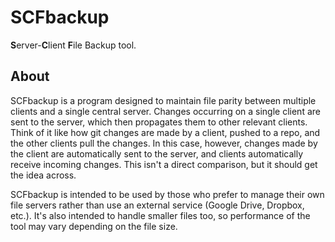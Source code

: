 # SCFbackup
**S**erver-**C**lient **F**ile Backup tool.
## About
SCFbackup is a program designed to maintain file parity between multiple clients and a single
central server. Changes occurring on a single client are sent to the server, which then propagates
them to other relevant clients. Think of it like how git changes are made by a client, pushed to a
repo, and the other clients pull the changes. In this case, however, changes made by the client are
automatically sent to the server, and clients automatically receive incoming changes. This isn't a
direct comparison, but it should get the idea across.

SCFbackup is intended to be used by those who prefer to manage their own file servers rather than
use an external service (Google Drive, Dropbox, etc.). It's also intended to handle smaller files
too, so performance of the tool may vary depending on the file size.
